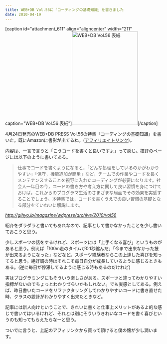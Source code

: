 ```yaml
---
title: WEB+DB Vol.56に「コーディングの基礎知識」を書きました
date: 2010-04-19
---
```

[caption id="attachment_611" align="aligncenter" width="211" caption="WEB+DB Vol.56 表紙"]<img src="http://ukstudio.jp/wp-content/uploads/2010/04/WDBvol56-211x300.jpg" alt="WEB+DB Vol.56 表紙" title="WDBvol56" width="211" height="300" class="size-medium wp-image-611" />[/caption]

4月24日発売のWEB+DB PRESS Vol.56の特集「コーディングの基礎知識」を書いた。既にAmazonに書影が出てるね。(<a href='http://www.amazon.co.jp/gp/product/4774142107?linkCode=shr&camp=1207&creative=8411&tag=ukstudio0c-22' target='_blank'>アフィリエイトリンク</a>)。

内容は、一言で言うと「こうコードを書くと良いですよ」って感じ。技評のページには以下のように書いてある。

<blockquote>
仕事でコードを書くようになると，「どんな処理をしているのかがわかりやすい」「保守，機能追加が簡単」など，チームでの作業やコードを長くメンテナンスすることを視野に入れたコーディングが必要になります。社会人一年目の今，コードの書き方や考え方に関して良い習慣を身につけておけば，これからのプログラマ生活のさまざまな局面でその効果を実感することでしょう。本特集では，コードを書くうえでの良い習慣の基礎となる部分をていねいに解説します。
</blockquote>
<cite><a href='http://gihyo.jp/magazine/wdpress/archive/2010/vol56' target='_blank'>http://gihyo.jp/magazine/wdpress/archive/2010/vol56</a></cite>

紹介をダラダラと書いてもあれなので、記事として書かなかったことを少し書いておこうと思う。

少しスポーツの話をするけれど、スポーツには「上手くなる喜び」というものがあると思う。例えば「100m走のタイムが0.1秒縮んだ」「今まで出来なかった技が出来るようになった」などなど。スポーツ経験者ならこの上達した喜びを知ってると思う。絶好調の時はそれこそ毎日自分が成長しているように感じるときもある。(逆に毎日が停滞してるように感じる時もあるのだけれど)

実はプログラミングにもそういう楽しさがある。スポーツと違ってわかりやすい指標がないのでちょっとわかりづらいかもしれない。でも実感としてある。例えば、昨日書いたコードをリファクタリングしてわかりやすいコードに書き直せた時、クラスの設計がわかりやすく出来たときなど。

記事には新人向けということで、きれいに書くと仕事上メリットがあるよ的な感じで書いてはいるけれど、それとは別にそういうきれいなコードを書く喜びというのも知ってもらえたらなーと思う。

ついでに言うと、上記のアフィリンクから買って頂けると僕の懐が少し潤います。